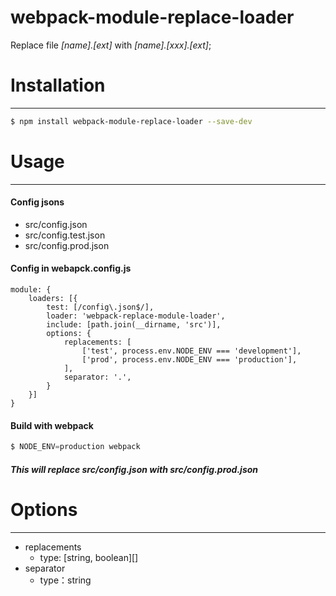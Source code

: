 # webpack-module-replace-loader
Replace file *[name].[ext]* with *[name].[xxx].[ext]*;

# Installation
***
```sh
$ npm install webpack-module-replace-loader --save-dev
```
# Usage
***

#### Config jsons
- src/config.json     
- src/config.test.json    
- src/config.prod.json  

#### Config in webapck.config.js
    
    module: {
        loaders: [{
            test: [/config\.json$/],   
            loader: 'webpack-replace-module-loader', 
            include: [path.join(__dirname, 'src')], 
            options: {
                replacements: [
                    ['test', process.env.NODE_ENV === 'development'],
                    ['prod', process.env.NODE_ENV === 'production'],
                ],
                separator: '.',
            }
        }]
    }

#### Build with webpack
```js
$ NODE_ENV=production webpack
```
##### This will replace src/config.json with src/config.prod.json

# Options
***

- replacements
  - type: [string, boolean][]
- separator
  - type：string
